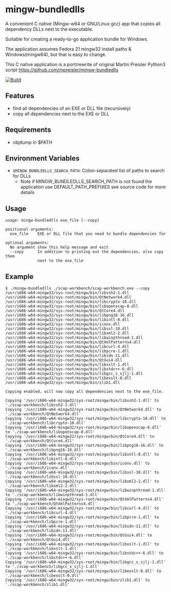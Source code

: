 # mingw-bundledlls

A convenient C native (Mingw-w64 or GNU/Linux gcc) app that copies all dependency DLLs next to the executable.

Suitable for creating a ready-to-go application bundle for Windows.

The application assumes Fedora 21 mingw32 install paths & Windows(mingw64), but that is easy to change.

This C native application is a port/rewrite of original Martin Preisler Python3 script https://github.com/mpreisler/mingw-bundledlls

[![Build](https://github.com/bvernoux/mingw-bundledlls/actions/workflows/Build.yml/badge.svg)](https://github.com/bvernoux/mingw-bundledlls/actions/workflows/Build.yml)

## Features
  - find all dependencies of an EXE or DLL file (recursively)
  - copy all dependencies next to the EXE or DLL

## Requirements
  - objdump in $PATH

## Environment Variables
  - `$MINGW_BUNDLEDLLS_SEARCH_PATH`: Colon-separated list of paths to search for DLLs
     - Note if MINGW_BUNDLEDLLS_SEARCH_PATH is not found the application use DEFAULT_PATH_PREFIXES see source code for more details

## Usage

```
usage: mingw-bundledlls exe_file [--copy]

positional arguments:
  exe_file    EXE or DLL file that you need to bundle dependencies for

optional arguments:
  No argument show this help message and exit
  --copy      In addition to printing out the dependencies, also copy them
              next to the exe_file
```

## Example
```
$ ./mingw-bundledlls ./scap-workbench/scap-workbench.exe --copy
/usr/i686-w64-mingw32/sys-root/mingw/bin/libssh2-1.dll
/usr/i686-w64-mingw32/sys-root/mingw/bin/QtNetwork4.dll
/usr/i686-w64-mingw32/sys-root/mingw/bin/libcrypto-10.dll
/usr/i686-w64-mingw32/sys-root/mingw/bin/libopenscap-8.dll
/usr/i686-w64-mingw32/sys-root/mingw/bin/QtCore4.dll
/usr/i686-w64-mingw32/sys-root/mingw/bin/libpng16-16.dll
/usr/i686-w64-mingw32/sys-root/mingw/bin/libintl-8.dll
/usr/i686-w64-mingw32/sys-root/mingw/bin/iconv.dll
/usr/i686-w64-mingw32/sys-root/mingw/bin/libssl-10.dll
/usr/i686-w64-mingw32/sys-root/mingw/bin/libxml2-2.dll
/usr/i686-w64-mingw32/sys-root/mingw/bin/libwinpthread-1.dll
/usr/i686-w64-mingw32/sys-root/mingw/bin/QtXmlPatterns4.dll
/usr/i686-w64-mingw32/sys-root/mingw/bin/libcurl-4.dll
/usr/i686-w64-mingw32/sys-root/mingw/bin/libpcre-1.dll
/usr/i686-w64-mingw32/sys-root/mingw/bin/libidn-11.dll
/usr/i686-w64-mingw32/sys-root/mingw/bin/QtGui4.dll
/usr/i686-w64-mingw32/sys-root/mingw/bin/libxslt-1.dll
/usr/i686-w64-mingw32/sys-root/mingw/bin/libstdc++-6.dll
/usr/i686-w64-mingw32/sys-root/mingw/bin/libgcc_s_sjlj-1.dll
/usr/i686-w64-mingw32/sys-root/mingw/bin/libexslt-0.dll
/usr/i686-w64-mingw32/sys-root/mingw/bin/zlib1.dll

Copying enabled, will now copy all dependencies next to the exe_file.

Copying '/usr/i686-w64-mingw32/sys-root/mingw/bin/libssh2-1.dll' to './scap-workbench/libssh2-1.dll'
Copying '/usr/i686-w64-mingw32/sys-root/mingw/bin/QtNetwork4.dll' to './scap-workbench/QtNetwork4.dll'
Copying '/usr/i686-w64-mingw32/sys-root/mingw/bin/libcrypto-10.dll' to './scap-workbench/libcrypto-10.dll'
Copying '/usr/i686-w64-mingw32/sys-root/mingw/bin/libopenscap-8.dll' to './scap-workbench/libopenscap-8.dll'
Copying '/usr/i686-w64-mingw32/sys-root/mingw/bin/QtCore4.dll' to './scap-workbench/QtCore4.dll'
Copying '/usr/i686-w64-mingw32/sys-root/mingw/bin/libpng16-16.dll' to './scap-workbench/libpng16-16.dll'
Copying '/usr/i686-w64-mingw32/sys-root/mingw/bin/libintl-8.dll' to './scap-workbench/libintl-8.dll'
Copying '/usr/i686-w64-mingw32/sys-root/mingw/bin/iconv.dll' to './scap-workbench/iconv.dll'
Copying '/usr/i686-w64-mingw32/sys-root/mingw/bin/libssl-10.dll' to './scap-workbench/libssl-10.dll'
Copying '/usr/i686-w64-mingw32/sys-root/mingw/bin/libxml2-2.dll' to './scap-workbench/libxml2-2.dll'
Copying '/usr/i686-w64-mingw32/sys-root/mingw/bin/libwinpthread-1.dll' to './scap-workbench/libwinpthread-1.dll'
Copying '/usr/i686-w64-mingw32/sys-root/mingw/bin/QtXmlPatterns4.dll' to './scap-workbench/QtXmlPatterns4.dll'
Copying '/usr/i686-w64-mingw32/sys-root/mingw/bin/libcurl-4.dll' to './scap-workbench/libcurl-4.dll'
Copying '/usr/i686-w64-mingw32/sys-root/mingw/bin/libpcre-1.dll' to './scap-workbench/libpcre-1.dll'
Copying '/usr/i686-w64-mingw32/sys-root/mingw/bin/libidn-11.dll' to './scap-workbench/libidn-11.dll'
Copying '/usr/i686-w64-mingw32/sys-root/mingw/bin/QtGui4.dll' to './scap-workbench/QtGui4.dll'
Copying '/usr/i686-w64-mingw32/sys-root/mingw/bin/libxslt-1.dll' to './scap-workbench/libxslt-1.dll'
Copying '/usr/i686-w64-mingw32/sys-root/mingw/bin/libstdc++-6.dll' to './scap-workbench/libstdc++-6.dll'
Copying '/usr/i686-w64-mingw32/sys-root/mingw/bin/libgcc_s_sjlj-1.dll' to './scap-workbench/libgcc_s_sjlj-1.dll'
Copying '/usr/i686-w64-mingw32/sys-root/mingw/bin/libexslt-0.dll' to './scap-workbench/libexslt-0.dll'
Copying '/usr/i686-w64-mingw32/sys-root/mingw/bin/zlib1.dll' to './scap-workbench/zlib1.dll'
```
